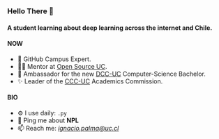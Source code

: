 ### Hello There 👋

#### A student learning about deep learning across the internet and Chile.

#### NOW
- 🚩 GitHub Campus Expert.
- 👨‍💻 Mentor at [Open Source UC](https://github.com/open-source-uc).
- 🏢 Ambassador for the new [DCC-UC](https://www.instagram.com/dccuc/) Computer-Science Bachelor.
- ✨ Leader of the [CCC-UC](https://www.instagram.com/ccc.ing.uc/) Academics Commission.

#### BIO
- ⚙️ I use daily: `.py`
- 💬 Ping me about **NPL**
- 📫 Reach me: *ignacio.palma@uc.cl*


